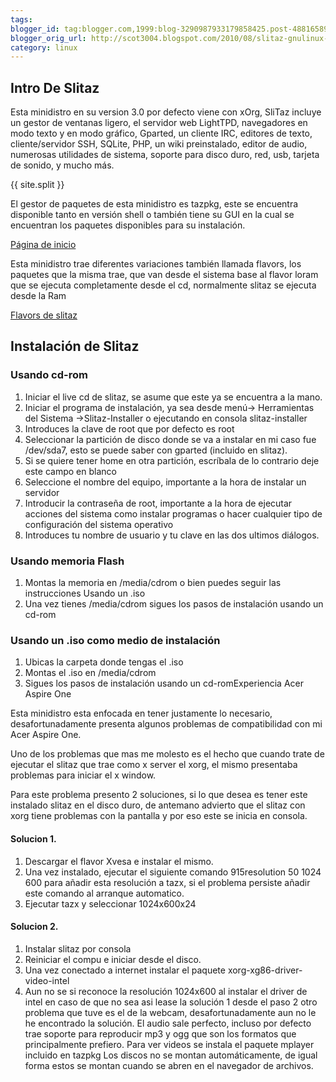 ```yaml
---
tags:
blogger_id: tag:blogger.com,1999:blog-3290987933179858425.post-4881658907635129104
blogger_orig_url: http://scot3004.blogspot.com/2010/08/slitaz-gnulinux-acer-aspire-one.html
category: linux
---
```


## Intro De Slitaz
Esta minidistro en su version 3.0 por defecto viene con xOrg,
SliTaz incluye un gestor de ventanas ligero, el servidor web LightTPD,
navegadores en modo texto y en modo gráfico, Gparted, un cliente IRC,
editores de texto, cliente/servidor SSH, SQLite, PHP, un wiki preinstalado,
editor de audio, numerosas utilidades de sistema, soporte para disco duro,
red, usb, tarjeta de sonido, y mucho más.

{{ site.split }}

El gestor de paquetes de esta minidistro es tazpkg,
este se encuentra disponible tanto en versión shell o
 también tiene su GUI en la cual se encuentran los paquetes disponibles para su instalación.

[Página de inicio](http://slitaz.org/es/)

Esta minidistro trae diferentes variaciones también llamada flavors,
 los paquetes que la misma trae, que van desde el sistema base
 al flavor loram que se ejecuta completamente desde el cd, normalmente slitaz se ejecuta desde la Ram

[Flavors de slitaz](http://www.slitaz.org/en/get/flavors.php)

## Instalación de Slitaz

### Usando cd-rom
1. Iniciar el live cd de slitaz, se asume que este ya se encuentra a la mano.
2. Iniciar el programa de instalación, ya sea desde menú-&gt; Herramientas del Sistema -&gt;Slitaz-Installer o ejecutando en consola slitaz-installer
3. Introduces la clave de root que por defecto es root
4. Seleccionar la partición de disco donde se va a instalar en mi caso fue /dev/sda7, esto se puede saber con gparted (incluido en slitaz).
5. Si se quiere tener home en otra partición, escríbala de lo contrario deje este campo en blanco
6. Seleccione el nombre del equipo, importante a la hora de instalar un servidor
7. Introducir la contraseña de root, importante a la hora de ejecutar acciones del sistema como instalar programas o hacer cualquier tipo de configuración del sistema operativo
8. Introduces tu nombre de usuario y tu clave en las dos ultimos diálogos.

### Usando memoria Flash
1. Montas la memoria en /media/cdrom o bien puedes seguir las instrucciones Usando un .iso
2. Una vez tienes /media/cdrom sigues los pasos de instalación usando un cd-rom

### Usando un .iso como medio de instalación
1. Ubicas la carpeta donde tengas el .iso
2. Montas el .iso en /media/cdrom
3. Sigues los pasos de instalación usando un cd-rom</div>Experiencia Acer Aspire One<br />

Esta minidistro esta enfocada en tener justamente lo necesario, desafortunadamente presenta algunos problemas de compatibilidad con mi Acer Aspire One.

Uno de los problemas que mas me molesto es el hecho que cuando trate de ejecutar el slitaz que trae como x server el xorg, el mismo presentaba problemas para iniciar el x window.

Para este problema presento 2 soluciones, si lo que desea es tener este instalado slitaz en el disco duro, de antemano advierto que el slitaz con xorg tiene problemas con la pantalla y por eso este se inicia en consola.

#### Solucion 1.
1. Descargar el flavor Xvesa e instalar el mismo.
2. Una vez instalado, ejecutar el siguiente comando 915resolution 50 1024 600 para añadir esta resolución a tazx, si el problema persiste añadir este comando al arranque automatico.
3. Ejecutar tazx y seleccionar 1024x600x24

#### Solucion 2.
1. Instalar slitaz por consola
2. Reiniciar el compu e iniciar desde el disco.
3. Una vez conectado a internet instalar el paquete xorg-xg86-driver-video-intel
4. Aun no se si reconoce la resolución 1024x600 al instalar el driver de intel en caso de que no sea asi lease la solución 1 desde el paso 2
otro problema que tuve es el de la webcam, desafortunadamente aun no le he encontrado la solución.
El audio sale perfecto, incluso por defecto trae soporte para reproducir mp3 y ogg que son los formatos que principalmente prefiero.
Para ver videos se instala el paquete mplayer incluido en tazpkg
Los discos no se montan automáticamente, de igual forma estos se montan cuando se abren en el navegador de archivos.
